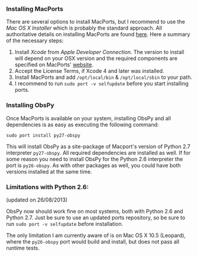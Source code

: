 ###  Installing MacPorts

There are several options to install MacPorts, but I recommend to use the _Mac OS X Installer_ which is probably the standard approach. All authoritative details on installing MacPorts are found [here](http://www.macports.org/install.php). Here a summary of the necessary steps:

1. Install _Xcode_ from _Apple Developer Connection_. The version to install will depend on your OSX version and the required components are specified on MacPorts' [website](http://www.macports.org/install.php). 
1. Accept the License Terms, if Xcode 4 and later was installed.
1. Install MacPorts and add `/opt/local/bin` & `/opt/local/sbin` to your path.
1. I recommend to run `sudo port -v selfupdate` before you start installing ports.

### Installing ObsPy

Once MacPorts is available on your system, installing ObsPy and all dependencies is as easy as executing the following command:

    sudo port install py27-obspy

This will install ObsPy as a site-package of Macport's version of Python 2.7 interpreter `py27-obspy`. All required dependencies are installed as well. If for some reason you need to install ObsPy for the Python 2.6 interpreter the port is `py26-obspy`. As with other packages as well, you could have both versions installed at the same time.

### Limitations with Python 2.6: 
(updated on 26/08/2013)

ObsPy now should work fine on most systems, both with Python 2.6 and Python 2.7. Just be sure to use an updated ports repository, so be sure to run `sudo port -v selfupdate` before installation.

The only limitation I am currently aware of is on Mac OS X 10.5 (Leopard), where the `py26-obspy` port would build and install, but does not pass all runtime tests.
